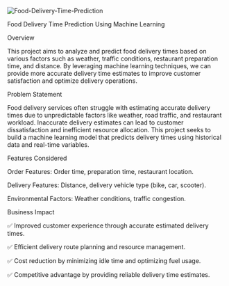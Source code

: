 ![Food-Delivery-Time-Prediction](https://github.com/user-attachments/assets/dff0350c-e048-445e-b930-eeb6d3535bc5)

Food Delivery Time Prediction Using Machine Learning

Overview

This project aims to analyze and predict food delivery times based on various factors such as weather, traffic conditions, restaurant preparation time, and distance. By leveraging machine learning techniques, we can provide more accurate delivery time estimates to improve customer satisfaction and optimize delivery operations.

Problem Statement


Food delivery services often struggle with estimating accurate delivery times due to unpredictable factors like weather, road traffic, and restaurant workload. Inaccurate delivery estimates can lead to customer dissatisfaction and inefficient resource allocation. This project seeks to build a machine learning model that predicts delivery times using historical data and real-time variables.


Features Considered

Order Features: Order time, preparation time, restaurant location.

Delivery Features: Distance, delivery vehicle type (bike, car, scooter).

Environmental Factors: Weather conditions, traffic congestion.


Business Impact

✅ Improved customer experience through accurate estimated delivery times.

✅ Efficient delivery route planning and resource management.

✅ Cost reduction by minimizing idle time and optimizing fuel usage.

✅ Competitive advantage by providing reliable delivery time estimates.
